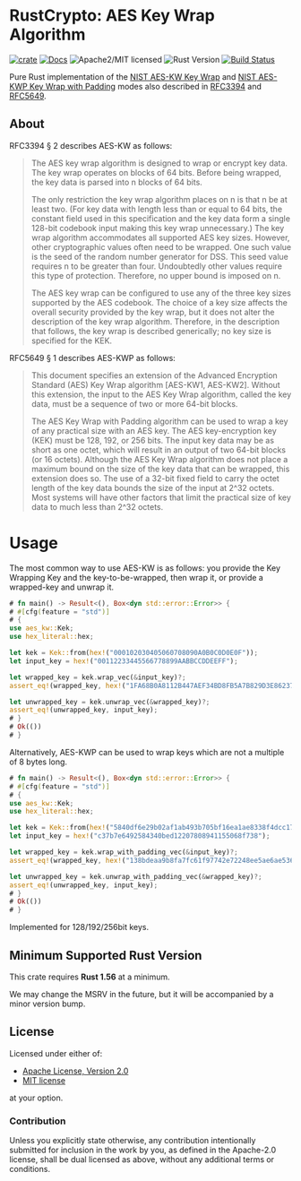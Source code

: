 # RustCrypto: AES Key Wrap Algorithm

[![crate][crate-image]][crate-link]
[![Docs][docs-image]][docs-link]
![Apache2/MIT licensed][license-image]
![Rust Version][rustc-image]
[![Build Status][build-image]][build-link]

Pure Rust implementation of the [NIST AES-KW Key Wrap] and
[NIST AES-KWP Key Wrap with Padding] modes also described in [RFC3394]
and [RFC5649].

## About

RFC3394 § 2 describes AES-KW as follows:

> The AES key wrap algorithm is designed to wrap or encrypt key data.
> The key wrap operates on blocks of 64 bits.  Before being wrapped,
> the key data is parsed into n blocks of 64 bits.
> 
> The only restriction the key wrap algorithm places on n is that n be
> at least two.  (For key data with length less than or equal to 64
> bits, the constant field used in this specification and the key data
> form a single 128-bit codebook input making this key wrap
> unnecessary.)  The key wrap algorithm accommodates all supported AES
> key sizes.  However, other cryptographic values often need to be
> wrapped.  One such value is the seed of the random number generator
> for DSS.  This seed value requires n to be greater than four.
> Undoubtedly other values require this type of protection. Therefore,
> no upper bound is imposed on n.
> 
> The AES key wrap can be configured to use any of the three key sizes
> supported by the AES codebook.  The choice of a key size affects the
> overall security provided by the key wrap, but it does not alter the
> description of the key wrap algorithm.  Therefore, in the description
> that follows, the key wrap is described generically; no key size is
> specified for the KEK.

RFC5649 § 1 describes AES-KWP as follows:

> This document specifies an extension of the Advanced Encryption
> Standard (AES) Key Wrap algorithm \[AES-KW1, AES-KW2\].  Without this
> extension, the input to the AES Key Wrap algorithm, called the key
> data, must be a sequence of two or more 64-bit blocks.
>
> The AES Key Wrap with Padding algorithm can be used to wrap a key of
> any practical size with an AES key.  The AES key-encryption key (KEK)
> must be 128, 192, or 256 bits.  The input key data may be as short as
> one octet, which will result in an output of two 64-bit blocks (or 16
> octets).  Although the AES Key Wrap algorithm does not place a
> maximum bound on the size of the key data that can be wrapped, this
> extension does so.  The use of a 32-bit fixed field to carry the
> octet length of the key data bounds the size of the input at 2^32
> octets.  Most systems will have other factors that limit the
> practical size of key data to much less than 2^32 octets.

# Usage

The most common way to use AES-KW is as follows: you provide the Key Wrapping Key and the key-to-be-wrapped, then wrap it, or provide a wrapped-key and unwrap it.

```rust
# fn main() -> Result<(), Box<dyn std::error::Error>> {
# #[cfg(feature = "std")]
# {
use aes_kw::Kek;
use hex_literal::hex;

let kek = Kek::from(hex!("000102030405060708090A0B0C0D0E0F"));
let input_key = hex!("00112233445566778899AABBCCDDEEFF");

let wrapped_key = kek.wrap_vec(&input_key)?;
assert_eq!(wrapped_key, hex!("1FA68B0A8112B447AEF34BD8FB5A7B829D3E862371D2CFE5"));

let unwrapped_key = kek.unwrap_vec(&wrapped_key)?;
assert_eq!(unwrapped_key, input_key);
# }
# Ok(())
# }
```

Alternatively, AES-KWP can be used to wrap keys which are not a multiple of 8 bytes long.

```rust
# fn main() -> Result<(), Box<dyn std::error::Error>> {
# #[cfg(feature = "std")]
# {
use aes_kw::Kek;
use hex_literal::hex;

let kek = Kek::from(hex!("5840df6e29b02af1ab493b705bf16ea1ae8338f4dcc176a8"));
let input_key = hex!("c37b7e6492584340bed12207808941155068f738");

let wrapped_key = kek.wrap_with_padding_vec(&input_key)?;
assert_eq!(wrapped_key, hex!("138bdeaa9b8fa7fc61f97742e72248ee5ae6ae5360d1ae6a5f54f373fa543b6a"));

let unwrapped_key = kek.unwrap_with_padding_vec(&wrapped_key)?;
assert_eq!(unwrapped_key, input_key);
# }
# Ok(())
# }
```

Implemented for 128/192/256bit keys.

## Minimum Supported Rust Version

This crate requires **Rust 1.56** at a minimum.

We may change the MSRV in the future, but it will be accompanied by a minor
version bump.

## License

Licensed under either of:

- [Apache License, Version 2.0](http://www.apache.org/licenses/LICENSE-2.0)
- [MIT license](http://opensource.org/licenses/MIT)

at your option.

### Contribution

Unless you explicitly state otherwise, any contribution intentionally submitted
for inclusion in the work by you, as defined in the Apache-2.0 license, shall be
dual licensed as above, without any additional terms or conditions.

[//]: # (badges)

[crate-image]: https://img.shields.io/crates/v/aes-kw.svg
[crate-link]: https://crates.io/crates/aes-kw
[docs-image]: https://docs.rs/aes-kw/badge.svg
[docs-link]: https://docs.rs/aes-kw/
[license-image]: https://img.shields.io/badge/license-Apache2.0/MIT-blue.svg
[rustc-image]: https://img.shields.io/badge/rustc-1.56+-blue.svg
[build-image]: https://github.com/RustCrypto/key-wraps/actions/workflows/aes-kw.yml/badge.svg
[build-link]: https://github.com/RustCrypto/key-wraps/actions/workflows/aes-kw.yml

[//]: # (links)

[NIST AES-KW Key Wrap]: https://nvlpubs.nist.gov/nistpubs/SpecialPublications/NIST.SP.800-38F.pdf
[NIST AES-KWP Key Wrap with Padding]: https://nvlpubs.nist.gov/nistpubs/SpecialPublications/NIST.SP.800-38F.pdf
[RFC3394]: https://datatracker.ietf.org/doc/html/rfc3394
[RFC5649]: https://datatracker.ietf.org/doc/html/rfc5649
